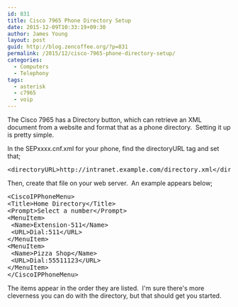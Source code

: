 ```yaml
---
id: 831
title: Cisco 7965 Phone Directory Setup
date: 2015-12-09T10:33:19+09:30
author: James Young
layout: post
guid: http://blog.zencoffee.org/?p=831
permalink: /2015/12/cisco-7965-phone-directory-setup/
categories:
  - Computers
  - Telephony
tags:
  - asterisk
  - c7965
  - voip
---
```

The Cisco 7965 has a Directory button, which can retrieve an XML document from a website and format that as a phone directory.  Setting it up is pretty simple.

In the SEPxxxx.cnf.xml for your phone, find the directoryURL tag and set that;

<pre>&lt;directoryURL&gt;http://intranet.example.com/directory.xml&lt;/directoryURL&gt;</pre>

Then, create that file on your web server.  An example appears below;

<pre>&lt;CiscoIPPhoneMenu&gt;
&lt;Title&gt;Home Directory&lt;/Title&gt;
&lt;Prompt&gt;Select a number&lt;/Prompt&gt;
&lt;MenuItem&gt;
 &lt;Name&gt;Extension-511&lt;/Name&gt;
 &lt;URL&gt;Dial:511&lt;/URL&gt;
&lt;/MenuItem&gt;
&lt;MenuItem&gt;
 &lt;Name&gt;Pizza Shop&lt;/Name&gt;
 &lt;URL&gt;Dial:55511123&lt;/URL&gt;
&lt;/MenuItem&gt;
&lt;/CiscoIPPhoneMenu&gt;</pre>

The items appear in the order they are listed.  I'm sure there's more cleverness you can do with the directory, but that should get you started.